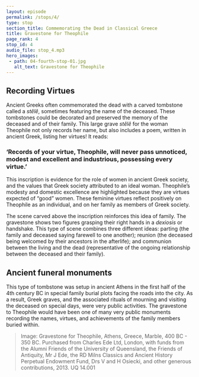 ```yaml
---
layout: episode
permalink: /stops/4/
type: stop
section_title: Commemorating the Dead in Classical Greece  
title: Gravestone for Theophile 
page_rank: 4
stop_id: 4
audio_file: stop_4.mp3
hero_images:
 - path: 04-fourth-stop-01.jpg
   alt_text: Gravestone for Theophile 
---
```


## Recording Virtues
Ancient Greeks often commemorated the dead with a carved tombstone called a <i>stêlê</i>, sometimes featuring the name of the deceased. These tombstones could be decorated and preserved the memory of the deceased and of their family. This large grave <i>stêlê</i> for the woman Theophile not only records her name, but also includes a poem, written in ancient Greek, listing her virtues! It reads: 

### ‘Records of your virtue, Theophile, will never pass unnoticed, modest and excellent and industrious, possessing every virtue.’ 

This inscription is evidence for the role of women in ancient Greek society, and the values that Greek society attributed to an ideal woman. Theophile’s modesty and domestic excellence are highlighted because they are virtues expected of “good” women. These feminine virtues reflect positively on Theophile as an individual, and on her family as members of Greek society. 

The scene carved above the inscription reinforces this idea of family. The gravestone shows two figures grasping their right hands in a <i>dexiosis</i>  or handshake. This type of scene combines three different ideas: parting (the family and deceased saying farewell to one another); reunion (the deceased being welcomed by their ancestors in the afterlife); and communion between the living and the dead (representative of the ongoing relationship between the deceased and their family). 

## Ancient funeral monuments 

This type of tombstone was setup in ancient Athens in the first half of the 4th century BC in special family burial plots facing the roads into the city. As a result, Greek graves, and the associated rituals of mourning and visiting the deceased on special days, were very public activities. The gravestone to Theophile would have been one of many very public monuments recording the names, virtues, and achievements of the family members buried within. 

> Image: Gravestone for Theophile, Athens, Greece, Marble, 400 BC - 350 BC. Purchased from Charles Ede Ltd, London, with funds from the Alumni Friends of the University of Queensland, the Friends of Antiquity, Mr J Ede, the RD Milns Classics and Ancient History Perpetual Endowment Fund, Drs V and H Osiecki, and other generous contributions, 2013. UQ 14.001
